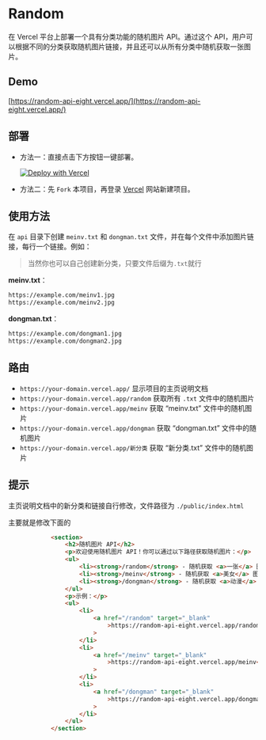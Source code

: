 # Random
在 Vercel 平台上部署一个具有分类功能的随机图片 API。通过这个 API，用户可以根据不同的分类获取随机图片链接，并且还可以从所有分类中随机获取一张图片。

## Demo

[https://random-api-eight.vercel.app/](https://random-api-eight.vercel.app/)

## 部署

- 方法一：直接点击下方按钮一键部署。

  [![Deploy with Vercel](https://vercel.com/button)](https://vercel.com/new/clone?repository-url=https%3A%2F%2Fgithub.com%2Faizhiqian%2Frandom-pictures&repository-name=random-api)

- 方法二：先 `Fork` 本项目，再登录 [Vercel](https://vercel.com/) 网站新建项目。

## 使用方法

在 `api` 目录下创建 `meinv.txt` 和 `dongman.txt` 文件，并在每个文件中添加图片链接，每行一个链接。例如：

> 当然你也可以自己创建新分类，只要文件后缀为`.txt`就行

**meinv.txt**：

```bash
https://example.com/meinv1.jpg
https://example.com/meinv2.jpg
```

**dongman.txt**：

```bash
https://example.com/dongman1.jpg
https://example.com/dongman2.jpg
```

## 路由

- `https://your-domain.vercel.app/` 显示项目的主页说明文档
- `https://your-domain.vercel.app/random` 获取所有 `.txt` 文件中的随机图片
- `https://your-domain.vercel.app/meinv` 获取 “meinv.txt” 文件中的随机图片
- `https://your-domain.vercel.app/dongman` 获取 “dongman.txt” 文件中的随机图片
- `https://your-domain.vercel.app/新分类` 获取 “新分类.txt” 文件中的随机图片

## 提示

主页说明文档中的新分类和链接自行修改，文件路径为 `./public/index.html`

主要就是修改下面的

```html
            <section>
                <h2>随机图片 API</h2>
                <p>欢迎使用随机图片 API！你可以通过以下路径获取随机图片：</p>
                <ul>
                    <li><strong>/random</strong> - 随机获取 <a>一张</a> 图片</li>
                    <li><strong>/meinv</strong> - 随机获取 <a>美女</a> 图片</li>
                    <li><strong>/dongman</strong> - 随机获取 <a>动漫</a> 图片</li>
                </ul>
                <p>示例：</p>
                <ul>
                    <li>
                        <a href="/random" target="_blank"
                            >https://random-api-eight.vercel.app/random</a
                        >
                    </li>
                    <li>
                        <a href="/meinv" target="_blank"
                            >https://random-api-eight.vercel.app/meinv</a
                        >
                    </li>
                    <li>
                        <a href="/dongman" target="_blank"
                            >https://random-api-eight.vercel.app/dongman</a
                        >
                    </li>
                </ul>
            </section>
```

